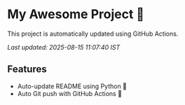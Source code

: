 # My Awesome Project 🚀

This project is automatically updated using GitHub Actions.

_Last updated: 2025-08-15 11:07:40 IST_

## Features
- Auto-update README using Python 🐍
- Auto Git push with GitHub Actions 🤖
